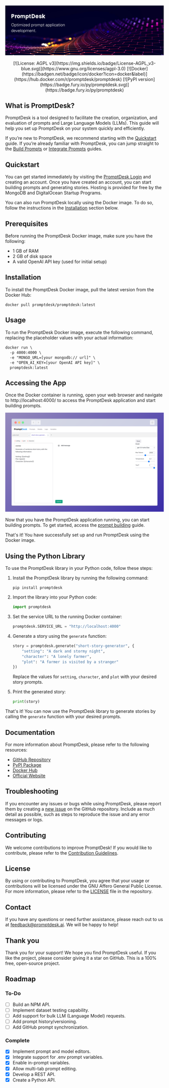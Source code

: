 ![Alt Text](./readme_images/github_banner.png)
<div class="column" align="middle">
[![License: AGPL v3](https://img.shields.io/badge/License-AGPL_v3-blue.svg)](https://www.gnu.org/licenses/agpl-3.0)
[![Docker](https://badgen.net/badge/icon/docker?icon=docker&label)](https://hub.docker.com/r/promptdesk/promptdesk)
[![PyPI version](https://badge.fury.io/py/promptdesk.svg)](https://badge.fury.io/py/promptdesk)
</div>


## What is PromptDesk?

PromptDesk is a tool designed to facilitate the creation, organization, and evaluation of prompts and Large Language Models (LLMs). This guide will help you set up PromptDesk on your system quickly and efficiently.

If you’re new to PromptDesk, we recommend starting with the [Quickstart](https://promptdesk.ai/docs/quickstart) guide. If you’re already familiar with PromptDesk, you can jump straight to the [Build Prompts](https://promptdesk.ai/docs/building-prompts/) or [Integrate Prompts](https://promptdesk.ai/docs/python-sdk/) guides.

## Quickstart

You can get started immediately by visiting the [PromptDesk Login](https://app.promptdesk.ai/) and creating an account. Once you have created an account, you can start building prompts and generating stories.
Hosting is provided for free by the MongoDB and DigitalOcean Startup Programs.

You can also run PromptDesk locally using the Docker image. To do so, follow the instructions in the [Installation](#installation) section below.

## Prerequisites

Before running the PromptDesk Docker image, make sure you have the following:

- 1 GB of RAM
- 2 GB of disk space
- A valid OpenAI API key (used for initial setup)

## Installation

To install the PromptDesk Docker image, pull the latest version from the Docker Hub:

```shell
docker pull promptdesk/promptdesk:latest
```

## Usage

To run the PromptDesk Docker image, execute the following command, replacing the placeholder values with your actual information:

```shell
docker run \
  -p 4000:4000 \
  -e "MONGO_URL=[your mongodb:// url]" \
  -e "OPEN_AI_KEY=[your OpenAI API key]" \
  promptdesk:latest
```

## Accessing the App

Once the Docker container is running, open your web browser and navigate to http://localhost:4000/ to access the PromptDesk application and start building prompts.

![Alt Text](./readme_images/prompt-builder.png)

Now that you have the PromptDesk application running, you can start building prompts. To get started, access the [prompt building](https://promptdesk.ai/docs/building-prompts/) guide.

That's it! You have successfully set up and run PromptDesk using the Docker image.

## Using the Python Library

To use the PromptDesk library in your Python code, follow these steps:

1. Install the PromptDesk library by running the following command:

   ```shell
   pip install promptdesk
   ```

2. Import the library into your Python code:

   ```python
   import promptdesk
   ```

3. Set the service URL to the running Docker container:

   ```python
   promptdesk.SERVICE_URL = "http://localhost:4000"
   ```

4. Generate a story using the `generate` function:

   ```python
   story = promptdesk.generate("short-story-generator", {
       "setting": "A dark and stormy night",
       "character": "A lonely farmer",
       "plot": "A farmer is visited by a stranger"
   })
   ```

   Replace the values for `setting`, `character`, and `plot` with your desired story prompts.

5. Print the generated story:

   ```python
   print(story)
   ```

That's it! You can now use the PromptDesk library to generate stories by calling the `generate` function with your desired prompts.

## Documentation

For more information about PromptDesk, please refer to the following resources:

- [GitHub Repository](https://github.com/promptdesk/promptdesk)
- [PyPI Package](https://pypi.org/project/promptdesk/)
- [Docker Hub](https://hub.docker.com/r/promptdesk/promptdesk/)
- [Official Website](https://promptdesk.ai/)

## Troubleshooting

If you encounter any issues or bugs while using PromptDesk, please report them by creating a [new issue](https://github.com/promptdesk/promptdesk/issues) on the GitHub repository. Include as much detail as possible, such as steps to reproduce the issue and any error messages or logs.

## Contributing

We welcome contributions to improve PromptDesk! If you would like to contribute, please refer to the [Contribution Guidelines](https://github.com/promptdesk/promptdesk/blob/main/CONTRIBUTING.md).

## License

By using or contributing to PromptDesk, you agree that your usage or contributions will be licensed under the GNU Affero General Public License. For more information, please refer to the [LICENSE](https://github.com/promptdesk/promptdesk/blob/main/LICENSE) file in the repository.

## Contact

If you have any questions or need further assistance, please reach out to us at feedback@promptdesk.ai. We will be happy to help!

## Thank you

Thank you for your support! We hope you find PromptDesk useful. If you like the project, please consider giving it a star on GitHub. This is a 100% free, open-source project.
   
## Roadmap

### To-Do
- [ ] Build an NPM API.
- [ ] Implement dataset testing capability.
- [ ] Add support for bulk LLM (Language Model) requests.
- [ ] Add prompt history/versioning.
- [ ] Add GitHub prompt synchronization.

### Complete
- [x] Implement prompt and model editors.
- [x] Integrate support for .env prompt variables.
- [x] Enable in-prompt variables.
- [x] Allow multi-tab prompt editing.
- [X] Develop a REST API.
- [X] Create a Python API.